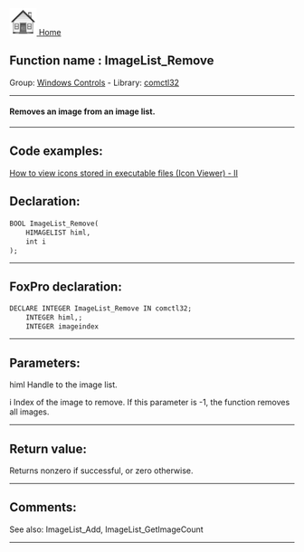 [<img src="../../images/home.png"> Home ](https://github.com/VFPX/Win32API)  

## Function name : ImageList_Remove
Group: [Windows Controls](../../functions_group.md#Windows_Controls)  -  Library: [comctl32](../../Libraries.md#comctl32)  
***  


#### Removes an image from an image list.
***  


## Code examples:
[How to view icons stored in executable files (Icon Viewer) - II](../../samples/sample_019.md)  

## Declaration:
```foxpro  
BOOL ImageList_Remove(
	HIMAGELIST himl,
	int i
);  
```  
***  


## FoxPro declaration:
```foxpro  
DECLARE INTEGER ImageList_Remove IN comctl32;
	INTEGER himl,;
	INTEGER imageindex  
```  
***  


## Parameters:
himl
Handle to the image list. 

i
Index of the image to remove. If this parameter is -1, the function removes all images.   
***  


## Return value:
Returns nonzero if successful, or zero otherwise.  
***  


## Comments:
See also: ImageList_Add, ImageList_GetImageCount   
  
***  

